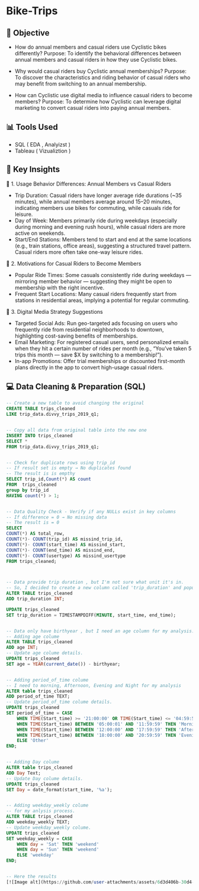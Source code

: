 # Bike-Trips

## 🎯 Objective
- How do annual members and casual riders use Cyclistic bikes differently?
Purpose:
To identify the behavioral differences between annual members and casual riders in how they use Cyclistic bikes.

- Why would casual riders buy Cyclistic annual memberships?
Purpose:
To discover the characteristics and riding behavior of casual riders who may benefit from switching to an annual membership.


- How can Cyclistic use digital media to influence casual riders to become members?
Purpose:
To determine how Cyclistic can leverage digital marketing to convert casual riders into paying annual members.


## 📊 Tools Used
- SQL ( EDA , Analyizst )
- Tableau ( Vizualiztion )

## 🧠 Key Insights
📌 1. Usage Behavior Differences: Annual Members vs Casual Riders
- Trip Duration: Casual riders have longer average ride durations (~35 minutes), while annual members average around 15–20 minutes, indicating members use bikes for commuting, while casuals ride for leisure.
- Day of Week: Members primarily ride during weekdays (especially during morning and evening rush hours), while casual riders are more active on weekends.
- Start/End Stations: Members tend to start and end at the same locations (e.g., train stations, office areas), suggesting a structured travel pattern. Casual riders more often take one-way leisure rides.

📌 2. Motivations for Casual Riders to Become Members
- Popular Ride Times: Some casuals consistently ride during weekdays — mirroring member behavior — suggesting they might be open to membership with the right incentive.
- Frequent Start Locations: Many casual riders frequently start from stations in residential areas, implying a potential for regular commuting.

📌 3. Digital Media Strategy Suggestions
- Targeted Social Ads: Run geo-targeted ads focusing on users who frequently ride from residential neighborhoods to downtown, highlighting cost-saving benefits of memberships.
- Email Marketing: For registered casual users, send personalized emails when they hit a certain number of rides per month (e.g., “You’ve taken 5 trips this month — save $X by switching to a membership!”).
- In-app Promotions: Offer trial memberships or discounted first-month plans directly in the app to convert high-usage casual riders.



## 💻 Data Cleaning & Preparation (SQL)

```sql
-- Create a new table to avoid changing the original
CREATE TABLE trips_cleaned
LIKE trip_data.divvy_trips_2019_q1;


-- Copy all data from original table into the new one
INSERT INTO trips_cleaned
SELECT *
FROM trip_data.divvy_trips_2019_q1;


-- Check for duplicate rows using trip_id
-- If result set is empty → No duplicates found
-- The result is is empthy 
SELECT trip_id,Count(*) AS count
FROM  trips_cleaned
group by trip_id
HAVING count(*) > 1;


-- Data Quality Check - Verify if any NULLs exist in key columns
-- If difference = 0 → No missing data
-- The result is = 0 
SELECT 
COUNT(*) AS total_row,
COUNT(*)- COUNT(trip_id) AS missind_trip_id,
COUNT(*)- COUNT(start_time) AS missind_start,
COUNT(*)- COUNT(end_time) AS missind_end,
COUNT(*)- COUNT(usertype) AS missind_usertype
FROM trips_cleaned;



-- Data provide trip duration , but I'm not sure what unit it's in.
-- So, I decided to create a new column called 'trip_duration' and populate it using TIMESTAMPDIFF
ALTER TABLE trips_cleaned
ADD trip_duration INT;

UPDATE trips_cleaned
SET trip_duration = TIMESTAMPDIFF(MINUTE, start_time, end_time);


-- Data only have birthyear , but I need an age column for my analysis.
-- Adding age colume
ALTER TABLE trips_cleaned
ADD age INT;
-- Update age colume details.
UPDATE trips_cleaned
SET age = YEAR(current_date()) - birthyear;


-- Adding period_of_time colume
-- I need to morning, Afternoon, Evening and Night for my analysis
ALTER table trips_cleaned
ADD period_of_time TEXT;
-- Update period_of_time colume details.
UPDATE trips_cleaned
SET period_of_time = CASE
    WHEN TIME(Start_time) >= '21:00:00' OR TIME(Start_time) <= '04:59:59' THEN 'Night'  -- between and cannot use between day, use OR instead!!
    WHEN TIME(Start_time) BETWEEN '05:00:01' AND '11:59:59' THEN 'Morning'
    WHEN TIME(Start_time) BETWEEN '12:00:00' AND '17:59:59' THEN 'Afternoon'
    WHEN TIME(Start_time) BETWEEN '18:00:00' AND '20:59:59' THEN 'Evening'
    ELSE 'Other'
END;


-- Adding Day colume
ALTER table trips_cleaned
ADD Day Text;
-- Update Day colume details.
UPDATE trips_cleaned
SET Day = date_format(start_time, '%a');


-- Adding weekday_weekly colume
-- for my anlysis process.
ALTER TABLE trips_cleaned
ADD weekday_weekly TEXT;
-- Update weekday_weekly colume.
UPDATE trips_cleaned
SET weekday_weekly = CASE
	WHEN day = 'Sat' THEN 'weekend'
	WHEN day = 'Sun' THEN 'weekend'
	ELSE 'weekday'
END;


-- Here the results
[![Image alt](https://github.com/user-attachments/assets/6d3d406b-30d4-4298-947d-26d0e185afa6)](https://github.com/Nadonn/Bike-Trips/blob/e39462323ea7a7c1bc9c7161d96e317eaa37ab78/Capture.JPG)





